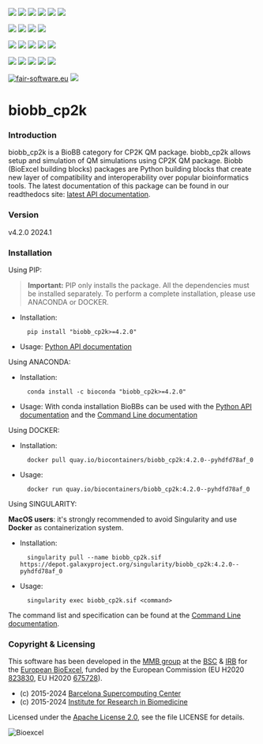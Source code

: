 [![](https://img.shields.io/github/v/tag/bioexcel/biobb_cp2k?label=Version)](https://GitHub.com/bioexcel/biobb_cp2k/tags/)
[![](https://img.shields.io/pypi/v/biobb-cp2k.svg?label=Pypi)](https://pypi.python.org/pypi/biobb-cp2k/)
[![](https://img.shields.io/conda/vn/bioconda/biobb_cp2k?label=Conda)](https://anaconda.org/bioconda/biobb_cp2k)
[![](https://img.shields.io/conda/dn/bioconda/biobb_cp2k?label=Conda%20Downloads)](https://anaconda.org/bioconda/biobb_cp2k)
[![](https://img.shields.io/badge/Docker-Quay.io-blue)](https://quay.io/repository/biocontainers/biobb_cp2k?tab=tags)
[![](https://img.shields.io/badge/Singularity-GalaxyProject-blue)](https://depot.galaxyproject.org/singularity/biobb_cp2k:4.2.0--pyhdfd78af_0)

[![](https://img.shields.io/badge/OS-Unix%20%7C%20MacOS-blue)](https://github.com/bioexcel/biobb_cp2k)
[![](https://img.shields.io/pypi/pyversions/biobb-cp2k.svg?label=Python%20Versions)](https://pypi.org/project/biobb-cp2k/)
[![](https://img.shields.io/badge/License-Apache%202.0-blue.svg)](https://opensource.org/licenses/Apache-2.0)
[![](https://img.shields.io/badge/Open%20Source%3f-Yes!-blue)](https://github.com/bioexcel/biobb_cp2k)

[![](https://readthedocs.org/projects/biobb-cp2k/badge/?version=latest&label=Docs)](https://biobb-cp2k.readthedocs.io/en/latest/?badge=latest)
[![](https://img.shields.io/website?down_message=Offline&label=Biobb%20Website&up_message=Online&url=https%3A%2F%2Fmmb.irbbarcelona.org%2Fbiobb%2F)](https://mmb.irbbarcelona.org/biobb/)
[![](https://img.shields.io/badge/Youtube-tutorials-blue?logo=youtube&logoColor=red)](https://www.youtube.com/@BioExcelCoE/search?query=biobb)
[![](https://zenodo.org/badge/DOI/10.1038/s41597-019-0177-4.svg)](https://doi.org/10.1038/s41597-019-0177-4)
[![](https://img.shields.io/endpoint?color=brightgreen&url=https%3A%2F%2Fapi.juleskreuer.eu%2Fcitation-badge.php%3Fshield%26doi%3D10.1038%2Fs41597-019-0177-4)](https://www.nature.com/articles/s41597-019-0177-4#citeas)

[![](https://docs.bioexcel.eu/biobb_cp2k/junit/testsbadge.svg)](https://docs.bioexcel.eu/biobb_cp2k/junit/report.html)
[![](https://docs.bioexcel.eu/biobb_cp2k/coverage/coveragebadge.svg)](https://docs.bioexcel.eu/biobb_cp2k/coverage/)
[![](https://docs.bioexcel.eu/biobb_cp2k/flake8/flake8badge.svg)](https://docs.bioexcel.eu/biobb_cp2k/flake8/)
[![](https://img.shields.io/github/last-commit/bioexcel/biobb_cp2k?label=Last%20Commit)](https://github.com/bioexcel/biobb_cp2k/commits/master)
[![](https://img.shields.io/github/issues/bioexcel/biobb_cp2k.svg?color=brightgreen&label=Issues)](https://GitHub.com/bioexcel/biobb_cp2k/issues/)

[![fair-software.eu](https://img.shields.io/badge/fair--software.eu-%E2%97%8F%20%20%E2%97%8F%20%20%E2%97%8F%20%20%E2%97%8F%20%20%E2%97%8F-green)](https://fair-software.eu)
[![](https://www.bestpractices.dev/projects/8847/badge)](https://www.bestpractices.dev/projects/8847)

[](https://bestpractices.coreinfrastructure.org/projects/8847/badge)

[//]: # (The previous line invisible link is for compatibility with the howfairis script https://github.com/fair-software/howfairis-github-action/tree/main wich uses the old bestpractices URL)

# biobb_cp2k

### Introduction
biobb_cp2k is a BioBB category for CP2K QM package.
biobb_cp2k allows setup and simulation of QM simulations using CP2K QM package.
Biobb (BioExcel building blocks) packages are Python building blocks that
create new layer of compatibility and interoperability over popular
bioinformatics tools.
The latest documentation of this package can be found in our readthedocs site:
[latest API documentation](http://biobb-cp2k.readthedocs.io/en/latest/).

### Version
v4.2.0 2024.1

### Installation
Using PIP:

> **Important:** PIP only installs the package. All the dependencies must be installed separately. To perform a complete installation, please use ANACONDA or DOCKER.

* Installation:


        pip install "biobb_cp2k>=4.2.0"


* Usage: [Python API documentation](https://biobb-cp2k.readthedocs.io/en/latest/modules.html)

Using ANACONDA:

* Installation:


        conda install -c bioconda "biobb_cp2k>=4.2.0"


* Usage: With conda installation BioBBs can be used with the [Python API documentation](https://biobb-cp2k.readthedocs.io/en/latest/modules.html) and the [Command Line documentation](https://biobb-cp2k.readthedocs.io/en/latest/command_line.html)

Using DOCKER:

* Installation:


        docker pull quay.io/biocontainers/biobb_cp2k:4.2.0--pyhdfd78af_0


* Usage:


        docker run quay.io/biocontainers/biobb_cp2k:4.2.0--pyhdfd78af_0

Using SINGULARITY:

**MacOS users**: it's strongly recommended to avoid Singularity and use **Docker** as containerization system.

* Installation:


        singularity pull --name biobb_cp2k.sif https://depot.galaxyproject.org/singularity/biobb_cp2k:4.2.0--pyhdfd78af_0


* Usage:


        singularity exec biobb_cp2k.sif <command>


The command list and specification can be found at the [Command Line documentation](https://biobb-cp2k.readthedocs.io/en/latest/command_line.html).

### Copyright & Licensing
This software has been developed in the [MMB group](http://mmb.irbbarcelona.org) at the [BSC](http://www.bsc.es/) & [IRB](https://www.irbbarcelona.org/) for the [European BioExcel](http://bioexcel.eu/), funded by the European Commission (EU H2020 [823830](http://cordis.europa.eu/projects/823830), EU H2020 [675728](http://cordis.europa.eu/projects/675728)).

* (c) 2015-2024 [Barcelona Supercomputing Center](https://www.bsc.es/)
* (c) 2015-2024 [Institute for Research in Biomedicine](https://www.irbbarcelona.org/)

Licensed under the
[Apache License 2.0](https://www.apache.org/licenses/LICENSE-2.0), see the file LICENSE for details.

![](https://bioexcel.eu/wp-content/uploads/2019/04/Bioexcell_logo_1080px_transp.png "Bioexcel")
